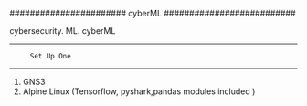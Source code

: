 #######################
cyberML
##########################

cybersecurity. ML. cyberML



---------------------------
         Set Up One
--------------------------------

  1. GNS3 
  2. Alpine Linux (Tensorflow, pyshark,pandas modules included )
 
